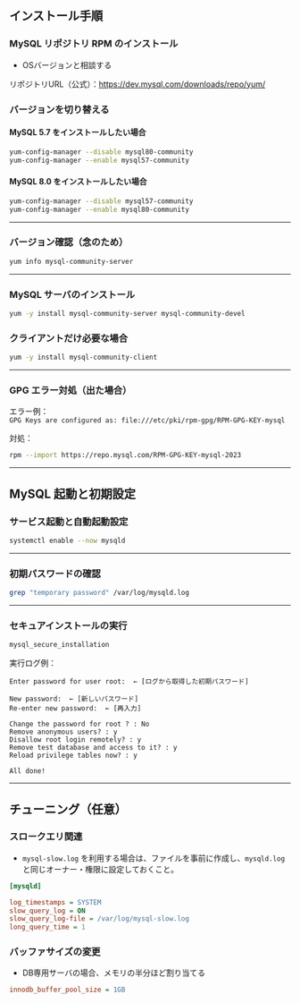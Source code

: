 ## インストール手順

### MySQL リポジトリ RPM のインストール

- OSバージョンと相談する

リポジトリURL（公式）：https://dev.mysql.com/downloads/repo/yum/

### バージョンを切り替える

####  MySQL 5.7 をインストールしたい場合

```bash
yum-config-manager --disable mysql80-community
yum-config-manager --enable mysql57-community
```

#### MySQL 8.0 をインストールしたい場合

```bash
yum-config-manager --disable mysql57-community
yum-config-manager --enable mysql80-community
```

---

### バージョン確認（念のため）

```bash
yum info mysql-community-server
```

---

### MySQL サーバのインストール

```bash
yum -y install mysql-community-server mysql-community-devel
```

### クライアントだけ必要な場合

```bash
yum -y install mysql-community-client
```

---

### GPG エラー対処（出た場合）

エラー例：  
`GPG Keys are configured as: file:///etc/pki/rpm-gpg/RPM-GPG-KEY-mysql`

対処：

```bash
rpm --import https://repo.mysql.com/RPM-GPG-KEY-mysql-2023
```

---

## MySQL 起動と初期設定

### サービス起動と自動起動設定

```bash
systemctl enable --now mysqld
```

---

### 初期パスワードの確認

```bash
grep "temporary password" /var/log/mysqld.log
```

---

### セキュアインストールの実行

```bash
mysql_secure_installation
```

実行ログ例：

```text
Enter password for user root:  ← [ログから取得した初期パスワード]

New password:  ← [新しいパスワード]
Re-enter new password:  ← [再入力]

Change the password for root ? : No
Remove anonymous users? : y
Disallow root login remotely? : y
Remove test database and access to it? : y
Reload privilege tables now? : y

All done!
```

---

## チューニング（任意）

### スロークエリ関連

- `mysql-slow.log` を利用する場合は、ファイルを事前に作成し、`mysqld.log` と同じオーナー・権限に設定しておくこと。

```ini
[mysqld]

log_timestamps = SYSTEM
slow_query_log = ON
slow_query_log-file = /var/log/mysql-slow.log
long_query_time = 1
```

### バッファサイズの変更
- DB専用サーバの場合、メモリの半分ほど割り当てる

```ini
innodb_buffer_pool_size = 1GB
```